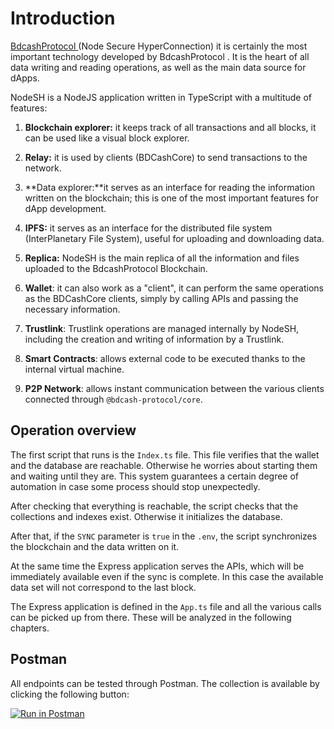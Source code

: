 # Introduction


[BdcashProtocol ](https://github.com/BdcashProtocol/bdcash-nodesh) (Node Secure HyperConnection) it is certainly the most important technology developed by BdcashProtocol . It is the heart of all data writing and reading operations, as well as the main data source for dApps.

NodeSH is a NodeJS application written in TypeScript with a multitude of features:

1.  **Blockchain explorer:** it keeps track of all transactions and all blocks, it can be used like a visual block explorer.
    
2.  **Relay:** it is used by clients (BDCashCore) to send transactions to the network.
    
3.  **Data explorer:**it serves as an interface for reading the information written on the blockchain; this is one of the most important features for dApp development.
    
4.  **IPFS:** it serves as an interface for the distributed file system (InterPlanetary File System), useful for uploading and downloading data.
    
5.  **Replica:** NodeSH is the main replica of all the information and files uploaded to the BdcashProtocol  Blockchain.
    
6.  **Wallet**: it can also work as a "client", it can perform the same operations as the BDCashCore clients, simply by calling APIs and passing the necessary information.
    
7.  **Trustlink**: Trustlink operations are managed internally by NodeSH, including the creation and writing of information by a Trustlink.

8. **Smart Contracts**: allows external code to be executed thanks to the internal virtual machine.

9. **P2P Network**: allows instant communication between the various clients connected through `@bdcash-protocol/core`.

## Operation overview


The first script that runs is the `Index.ts` file. This file verifies that the wallet and the database are reachable. Otherwise he worries about starting them and waiting until they are. This system guarantees a certain degree of automation in case some process should stop unexpectedly.

After checking that everything is reachable, the script checks that the collections and indexes exist. Otherwise it initializes the database.

After that, if the `SYNC` parameter is `true` in the `.env`, the script synchronizes the blockchain and the data written on it.

At the same time the Express application serves the APIs, which will be immediately available even if the sync is complete. In this case the available data set will not correspond to the last block.

The Express application is defined in the `App.ts` file and all the various calls can be picked up from there. These will be analyzed in the following chapters.

## Postman
All endpoints can be tested through Postman. The collection is available by clicking the following button:

[![Run in Postman](https://run.pstmn.io/button.svg)](https://documenter.getpostman.com/view/3143294/S11Ltxfq?version=latest)
<!--stackedit_data:
eyJoaXN0b3J5IjpbLTI1NDgwMzQ0Miw5NTkwNTc5OCwtMTEzMj
M3NjgxMl19
-->